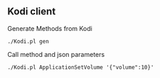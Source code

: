 Kodi client
-----------

Generate Methods from Kodi

```shell
./Kodi.pl gen
```

Call method and json parameters

```shell
./Kodi.pl ApplicationSetVolume '{"volume":10}'
```

